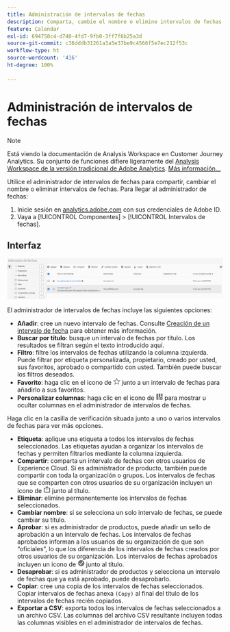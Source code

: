 ```yaml
---
title: Administración de intervalos de fechas
description: Comparta, cambie el nombre o elimine intervalos de fechas en Analysis Workspace.
feature: Calendar
exl-id: 694758c4-d740-4fd7-9fb0-3ff7f6b25a3d
source-git-commit: c36dddb31261a3a5e37be9c4566f5e7ec212f53c
workflow-type: ht
source-wordcount: '416'
ht-degree: 100%

---
```


# Administración de intervalos de fechas

>[!NOTE]
>
>Está viendo la documentación de Analysis Workspace en Customer Journey Analytics. Su conjunto de funciones difiere ligeramente del [Analysis Workspace de la versión tradicional de Adobe Analytics](https://experienceleague.adobe.com/docs/analytics/analyze/analysis-workspace/home.html?lang=es). [Más información...](/help/getting-started/cja-aa.md)

Utilice el administrador de intervalos de fechas para compartir, cambiar el nombre o eliminar intervalos de fechas. Para llegar al administrador de fechas:

1. Inicie sesión en [analytics.adobe.com](https://analytics.adobe.com) con sus credenciales de Adobe ID.
1. Vaya a [!UICONTROL Componentes] > [!UICONTROL Intervalos de fechas].

## Interfaz

![IU](../assets/date-range-ui.png)

El administrador de intervalos de fechas incluye las siguientes opciones:

* **Añadir**: cree un nuevo intervalo de fechas. Consulte [Creación de un intervalo de fecha](create.md) para obtener más información.
* **Buscar por título**: busque un intervalo de fechas por título. Los resultados se filtran según el texto introducido aquí.
* **Filtro**: filtre los intervalos de fechas utilizando la columna izquierda. Puede filtrar por etiqueta personalizada, propietario, creado por usted, sus favoritos, aprobado o compartido con usted. También puede buscar los filtros deseados.
* **Favorito**: haga clic en el icono de ![estrella](../assets/star.png) junto a un intervalo de fechas para añadirlo a sus favoritos.
* **Personalizar columnas**: haga clic en el icono de ![columnas](../assets/columns.png) para mostrar u ocultar columnas en el administrador de intervalos de fechas.

Haga clic en la casilla de verificación situada junto a uno o varios intervalos de fechas para ver más opciones.

* **Etiqueta**: aplique una etiqueta a todos los intervalos de fechas seleccionados. Las etiquetas ayudan a organizar los intervalos de fechas y permiten filtrarlos mediante la columna izquierda.
* **Compartir**: comparta un intervalo de fechas con otros usuarios de Experience Cloud. Si es administrador de producto, también puede compartir con toda la organización o grupos. Los intervalos de fechas que se comparten con otros usuarios de su organización incluyen un icono de ![compartido](../assets/shared.png) junto al título.
* **Eliminar**: elimine permanentemente los intervalos de fechas seleccionados.
* **Cambiar nombre**: si se selecciona un solo intervalo de fechas, se puede cambiar su título.
* **Aprobar**: si es administrador de productos, puede añadir un sello de aprobación a un intervalo de fechas. Los intervalos de fechas aprobados informan a los usuarios de su organización de que son “oficiales”, lo que los diferencia de los intervalos de fechas creados por otros usuarios de su organización. Los intervalos de fechas aprobados incluyen un icono de ![aprobado](../assets/approved.png) junto al título.
* **Desaprobar**: si es administrador de productos y selecciona un intervalo de fechas que ya está aprobado, puede desaprobarlo.
* **Copiar**: cree una copia de los intervalos de fechas seleccionados. Copiar intervalos de fechas anexa `(Copy)` al final del título de los intervalos de fechas recién copiados.
* **Exportar a CSV**: exporta todos los intervalos de fechas seleccionados a un archivo CSV. Las columnas del archivo CSV resultante incluyen todas las columnas visibles en el administrador de intervalos de fechas.

